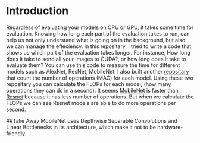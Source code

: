 # Introduction
Regardless of evaluating your models on CPU or GPU, it takes some time for evaluation. Knowing how long each part of the evaluation takes to run, can help us not only understand what is going on in the background, but also we can manage the effeciency.
In this repositary, I tried to write a code that shows us which part of the evaluation takes longer. For instance, How long does it take to send all your images to CUDA?, or how long does it take to evaluate them?
You can use this code to measure the time for different models such as AlexNet, ResNet, MobileNet.
I also built another [repositary](https://github.com/mazhej/Model_Op_Count) that count the number of operations (MAC) for each model. Using these two repositary you can calculate the FLOPs for each model, (how many operations they can do in a second).
It seems [MobileNet](https://arxiv.org/abs/1704.04861) is faster than [Resnet](https://arxiv.org/abs/1512.03385) because it has less number of operations. But when we calculate the FLOPs,we can see Resnet models are able to do more operations per second.

##Take Away
MobileNet uses Depthwise Separable Convolutions and Linear Bottlenecks in its architecture, which make it not to be hardware-friendly.
